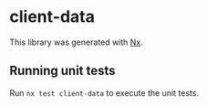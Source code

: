 # client-data

This library was generated with [Nx](https://nx.dev).

## Running unit tests

Run `nx test client-data` to execute the unit tests.
